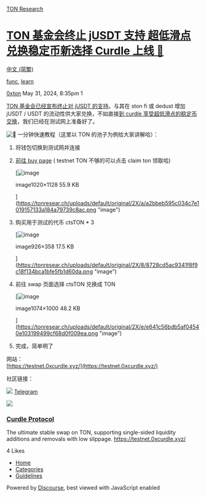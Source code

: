 [TON Research](/)

# [TON 基金会终止 jUSDT 支持 超低滑点兑换稳定币新选择 Curdle 上线 💎](/t/ton-jusdt-curdle/19675)

[中文 (简繁)](/c/zh/48) 

[func](https://tonresear.ch/tag/func), [learn](https://tonresear.ch/tag/learn)

    

[0xton](https://tonresear.ch/u/0xton)   May 31, 2024, 8:35pm  1

[TON 基金会已经宣布终止对 jUSDT 的支持](https://www.binance.com/en/square/post/2024-05-29-transition-from-jusdt-to-native-usdt-on-ton-platform-underway-8735424834514)。与其在 ston fi 或 dedust 增加 jUSDT / USDT 的流动性供大家兑换，不如直接[到 curdle 享受超低滑点的稳定币交换](https://testnet.0xcurdle.xyz/)，我们已经在测试网上准备好了。

![:eyes:](https://tonresear.ch/images/emoji/twitter/eyes.png?v=12 ":eyes:") 一分钟快速教程（这里以 TON 的池子为例给大家讲解哈）：

1.  将钱包切换到测试网并连接
    
2.  [前往 buy page](https://testnet.0xcurdle.xyz/app/buy) ( testnet TON 不够的可以点击 claim ton 领取哈)  
    
    [![image](https://tonresear.ch/uploads/default/optimized/2X/a/a2bbeb595c034c7e1019157133a184a79739c8ac_2_452x499.png)
    
    image1020×1128 55.9 KB
    
    ](https://tonresear.ch/uploads/default/original/2X/a/a2bbeb595c034c7e1019157133a184a79739c8ac.png "image")
    
3.  购买用于测试的代币 ctsTON \* 3  
    
    [![image](https://tonresear.ch/uploads/default/optimized/2X/8/8728cd5ac9341f8f9c18f134bca1bfe5fb1d60da_2_690x266.png)
    
    image926×358 17.5 KB
    
    ](https://tonresear.ch/uploads/default/original/2X/8/8728cd5ac9341f8f9c18f134bca1bfe5fb1d60da.png "image")
    
4.  前往 swap 页面选择 ctsTON 兑换成 TON  
    
    [![image](https://tonresear.ch/uploads/default/optimized/2X/e/e641c56bdb5af04540e103199499cf68d0f009ea_2_537x500.png)
    
    image1074×1000 48.2 KB
    
    ](https://tonresear.ch/uploads/default/original/2X/e/e641c56bdb5af04540e103199499cf68d0f009ea.png "image")
    
5.  完成，简单明了
    

网站：  
[https://testnet.0xcurdle.xyz/](https://testnet.0xcurdle.xyz/)

社区链接：

![](https://telegram.org/img/website_icon.svg?4) [Telegram](https://t.me/oxcurdle)

![](https://tonresear.ch/uploads/default/original/2X/d/dfed76b9e67aefe1a729db1ca21e8a2443efb71f.jpeg)

### [Curdle Protocol](https://t.me/oxcurdle)

The ultimate stable swap on TON, supporting single-sided liquidity additions and removals with low slippage. https://testnet.0xcurdle.xyz/

  4 Likes

*   [Home](/)
*   [Categories](/categories)
*   [Guidelines](/guidelines)

Powered by [Discourse](https://www.discourse.org), best viewed with JavaScript enabled